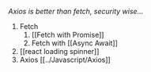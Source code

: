 *Axios is better than fetch, security wise...*
1. Fetch
	1. [[Fetch with Promise]]
	2. Fetch with [[Async Await]] 
2. [[react loading spinner]] 
3. Axios [[../Javascript/Axios]]  